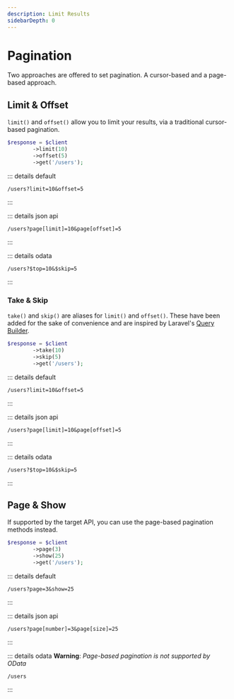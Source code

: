 ```yaml
---
description: Limit Results
sidebarDepth: 0
---
```


# Pagination

Two approaches are offered to set pagination. A cursor-based and a page-based approach. 

## Limit & Offset

`limit()` and `offset()` allow you to limit your results, via a traditional cursor-based pagination.

```php
$response = $client
        ->limit(10)
        ->offset(5)
        ->get('/users');
```


 
::: details default
```http
/users?limit=10&offset=5
```
:::

::: details json api
```http
/users?page[limit]=10&page[offset]=5
```
:::
 
::: details odata
```http
/users?$top=10&$skip=5
```
:::

### Take & Skip

`take()` and `skip()` are aliases for `limit()` and `offset()`.
These have been added for the sake of convenience and are inspired by Laravel's [Query Builder](https://laravel.com/docs/10.x/queries#ordering-grouping-limit-and-offset).  

```php
$response = $client
        ->take(10)
        ->skip(5)
        ->get('/users');
```


 
::: details default
```http
/users?limit=10&offset=5
```
:::

::: details json api
```http
/users?page[limit]=10&page[offset]=5
```
:::
 
::: details odata
```http
/users?$top=10&$skip=5
```
:::

## Page & Show 

If supported by the target API, you can use the page-based pagination methods instead.

```php
$response = $client
        ->page(3)
        ->show(25)
        ->get('/users');
```



 
::: details default
```http
/users?page=3&show=25
```
:::

::: details json api
```http
/users?page[number]=3&page[size]=25
```
:::
 
::: details odata
**Warning**: _Page-based pagination is not supported by OData_
```
/users
```
:::

